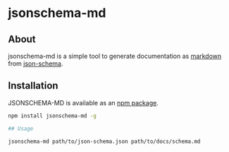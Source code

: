 # jsonschema-md

## About
jsonschema-md is a simple tool to generate documentation as [markdown](http://daringfireball.net/projects/markdown/) from [json-schema](http://json-schema.org).

## Installation

JSONSCHEMA-MD is available as an [npm package](https://www.npmjs.org/package/jsonschema-md).
```sh
npm install jsonschema-md -g

## Usage

jsonschema-md path/to/json-schema.json path/to/docs/schema.md